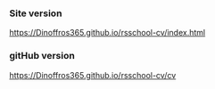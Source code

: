 ### Site version
https://Dinoffros365.github.io/rsschool-cv/index.html
### gitHub version
https://Dinoffros365.github.io/rsschool-cv/cv
